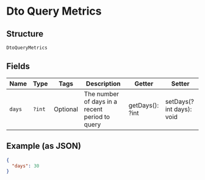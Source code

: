 
# Dto Query Metrics

## Structure

`DtoQueryMetrics`

## Fields

| Name | Type | Tags | Description | Getter | Setter |
|  --- | --- | --- | --- | --- | --- |
| `days` | `?int` | Optional | The number of days in a recent period to query | getDays(): ?int | setDays(?int days): void |

## Example (as JSON)

```json
{
  "days": 30
}
```

